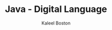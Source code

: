 ---
layout: ../../layouts/ProgrammingLanguagesTemplate.astro
title: "Java - Digital Language"
description: "Basic Information about Java."
author: "Kaleel Boston"
---
